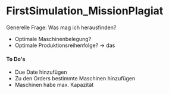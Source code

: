 # FirstSimulation_MissionPlagiat

Generelle Frage: Was mag ich herausfinden?
- Optimale Maschinenbelegung?
- Optimale Produktionsreihenfolge? -> das

#### To Do's
- Due Date hinzufügen
- Zu den Orders bestimmte Maschinen hinzufügen
- Maschinen habe max. Kapazität

